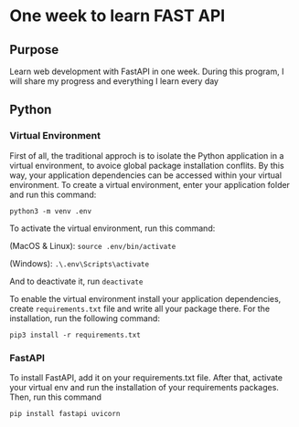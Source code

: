 # One week to learn FAST API 

## Purpose

Learn web development with FastAPI in one week.
During this program, I will share my progress and everything I learn every day

## Python

### Virtual Environment

First of all, the traditional approch is to isolate the Python application in a virtual environment, to avoice global package installation conflits. By this way, your application dependencies can be accessed within your virtual environment. To create a virtual environment, enter your application folder and run this command:

`python3 -m venv .env`

To activate the virtual environment, run this command:

(MacOS & Linux): `source .env/bin/activate`

(Windows): `.\.env\Scripts\activate`

And to deactivate it, run `deactivate`

To enable the virtual environment install your application dependencies, create `requirements.txt` file and write all your package there. For the installation, run the following command:

`pip3 install -r requirements.txt`

### FastAPI

To install FastAPI, add it on your requirements.txt file. After that, activate your virtual env and run the installation of your requirements packages. Then, run this command

`pip install fastapi uvicorn`